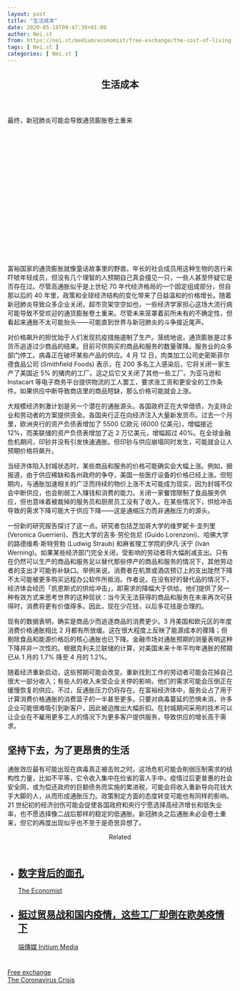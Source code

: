 ```yaml
---
layout: post
title: "生活成本"
date: 2020-05-18T09:47:39+01:00
author: Nei.st
from: https://nei.st/medium/economist/free-exchange/the-cost-of-living
tags: [ Nei.st ]
categories: [ Nei.st ]
---
```


<article class="post-19983 post type-post status-publish format-standard hentry category-free-exchange tag-the-coronavirus-crisis" id="post-19983"> <header class="page-header medium Archives"><div class="page-header__image"></div><div class="page-header__content"><h1 class="page-title text-align-center">生活成本</h1></div> </header><div class="entry-content aesop-entry-content" id="post-19983-content"><link as="font" crossorigin="anonymous" href="//cdn.jsdelivr.net/gh/0nd1jyU39XQ/_/glyph/font-face/0uIzqoZjSuJfvSBnvgXTcApMtcVhMcpr.woff" rel="preload" type="font/woff"/><link as="font" crossorigin="anonymous" href="//cdn.jsdelivr.net/gh/0nd1jyU39XQ/_/glyph/font-face/1sTnSLZWDKucPX6SAk.woff" rel="preload" type="font/woff"/><p class="blog-post__description">最终，新冠肺炎可能会导致通货膨胀卷土重来</p><span id="more-19983"></span><div class="navigation__primary-inner"> <a class="economist__link-logo" href="//nei.st/medium/economist"></a></div><div class="container img component-image"><div class="aspectRatioPlaceholder" style="padding-bottom:56.25%;height: 0;"><div class="progressiveMedia" data-height="720" data-width="1280"> <img alt="" class="progressiveMedia-image" data-src="https://cdn.jsdelivr.net/gh/0nd1jyU39XQ/_/img/1/20200418_FND000_0.jpg" src="https://cdn.jsdelivr.net/gh/0nd1jyU39XQ/_/img/1/20200418_FND000_0.jpg"/></div></div></div><p>富裕国家的通货膨胀就像童话故事里的野兽。年长的社会成员用这种生物的恶行来吓唬年轻成员，但没有几个理智的人预期自己真会撞见一只，一些人甚至怀疑它是否存在过。尽管高通胀似乎是上世纪 70 年代经济格局的一个固定组成部分，但自那以后的 40 年里，政策和全球经济结构的变化带来了日益温和的价格增长。随着新冠肺炎导致众多企业关闭，超市货架空空如也，一些经济学家担心这场大流行病可能导致不受欢迎的通货膨胀卷土重来。尽管未来笼罩着前所未有的不确定性，但看起来通胀不太可能抬头——可能直到世界与新冠肺炎的斗争接近尾声。</p><p>对价格飙升的担忧始于人们发现抗疫措施遏制了生产。笼统地说，通货膨胀是过多货币追逐过少商品的结果。目前可供购买的商品和服务的数量骤降。服务业的众多部门停工。病毒正在破坏某些产品的供应。4 月 12 日，肉类加工公司史密斯菲尔德食品公司 (Smithfield Foods) 表示，在 200 多名工人感染后，它将关闭一家生产了美国近 5% 的猪肉的工厂。这之后它又关闭了其他一些工厂。为亚马逊和 Instacart 等电子商务平台提供物流的工人罢工，要求涨工资和更安全的工作条件。如果供应中断导致商店里的商品短缺，那么价格可能就会上涨。</p><p>大规模经济刺激计划是另一个潜在的通胀源头。各国政府正在大举借债，为支持企业和劳动者的方案提供资金。各国央行正在向经济注入大量新发货币。过去一个月里，欧洲央行的资产负债表增加了 5500 亿欧元 (6000 亿美元)，增幅接近 12%，而美联储的资产负债表增加了近 2 万亿美元，增幅超过 40%。在全球金融危机期间，印钞并没有引发快速通胀。但印钞与供应崩塌同时发生，可能就会让人预期价格将飙升。</p><p>当经济体陷入封城状态时，某些商品和服务的价格可能确实会大幅上涨。例如，据报道，由于供应稀缺和各州政府的争夺，美国一些医疗设备的价格已经上涨。但短期内，与通胀加速相关的广泛而持续的物价上涨不太可能成为现实，因为封城不仅会中断供应，也会削弱工人赚钱和消费的能力。关闭一家餐馆限制了食品服务供应，但也意味着被裁掉的服务员和厨房员工没有了收入。在某些情况下，供给冲击导致的需求下降可能大于供应下降——这是通缩压力而非通胀压力的源头。</p><p>一份新的研究报告探讨了这一点。研究者包括芝加哥大学的维罗妮卡·圭列里 (Veronica Guerrieri)、西北大学的吉多·劳伦佐尼 (Guido Lorenzoni)、哈佛大学的路德维希·斯特劳勃 (Ludwig Straub) 和麻省理工学院的伊凡·沃宁 (Iván Werning)。如果某些经济部门完全关闭，受影响的劳动者将大幅削减支出。只有在仍然可以生产的商品和服务足以替代那些停产的商品和服务的情况下，其他劳动者的支出才可能弥补缺口。举例来说，消费者在机票或酒店预订上的支出陡然下降不太可能被更多购买远程办公软件所抵消。作者说，在没有好的替代品的情况下，经济体会经历「凯恩斯式的供给冲击」，即需求的降幅大于供给。他们提供了另一种有效方式来思考世界的这种现状：当今天无法获得的商品和服务在未来再次可获得时，消费将更有价值得多。因此，现在少花钱，以后多花钱是合理的。</p><div class="code-block code-block-1" style="margin: 8px 0; clear: both;"><div class="container ads_KbHEVhh8Rw"><div class="card card--blog post-sidebar"><div class="card-body"><div class="logo_ngcontent-kty-0"> </div><div class="iframe-blocker U6XAMK63Vh00WqvF2BacIQ"><div class="background-h60B"> </div><div class="WumZiPCS4MeMw4pxQ"> </div></div></div><div class="card-footer"><div class="card-footer-wrapper" layout="row bottom-left"></div></div></div></div></div><p>现有的数据表明，确实是商品少而追逐商品的消费更少。3 月美国和欧元区的年度消费价格通胀相比 2 月都有所放缓。这在很大程度上反映了能源成本的骤降；但剔除食品和能源价格后的核心通胀也已下降。金融市场对通胀预期的测量表明这种下降并非一次性的。根据克利夫兰联储的计算，对美国未来十年平均年通胀的预期已从 1 月的 1.7% 降至 4 月的 1.2%。</p><p>随着经济重新启动，这些预期可能会改变。重新找到工作的劳动者可能会花掉自己很大一部分收入；有些人的收入未受企业关停的影响，他们的需求可能会压倒正在缓慢恢复的供应。不过，反通胀压力仍将存在。在富裕经济体中，服务业占了用于计算消费价格通胀的消费篮子的一半甚至更多。只要对病毒蔓延的恐惧未消，许多企业可能很难吸引到新客户，因此被迫推出大幅折扣。在封城期间采用的技术可以让企业在不雇用更多工人的情况下为更多客户提供服务，导致供应的增长高于需求。</p><h2>坚持下去，为了更昂贵的生活</h2><p>通胀效应最有可能出现在病毒真正被击败之时。这场危机可能会削弱压制需求的结构性力量，比如不平等，它令收入集中在俭省的富人手中。疫情过后更普惠的社会安全网，或为偿还政府的巨额债务而实施的累进税，可能会将收入重新导向花钱大手大脚的人，从而形成通胀压力。政策制定方面的态度转变可能也有同样的影响。21 世纪初的经济创伤可能会促使各国政府和央行宁愿选择高经济增长和低失业率，也不愿选择像二战后那样的稳定的低通胀。新冠肺炎之后通胀未必会卷土重来，但它的再度出现似乎也不至于是奇思异想了。</p><section class="jsx-1092709871 collection"> <header class="jsx-1092709871 container"> <span class="jsx-65431776 text-icon text-right size-md spacing-xxtight weight-medium"> <span class="jsx-65431776 text"><span class="jsx-1092709871">Related</span></span></span> </header><ul class="jsx-1092709871 collection-list"><li class="jsx-1092709871"> <section class="jsx-2013367371 container"><div class="jsx-2013367371 content no-cover type-collection"><div class="jsx-2013367371 left"> <a class="jsx-2013367371" href="https://nei.st/medium/economist/chaguan/putting-faces-to-the-numbers"><h2 class="jsx-2996311878 sidebar">数字背后的面孔</h2></a> <footer class="jsx-2917334530 actions"><div class="jsx-2917334530 left"> <span class="jsx-2917334530 space-right"> <section class="jsx-1911640393"> <a class="jsx-1911640393 container text-normal spacing-xtight text-small" href="https://nei.st/medium/economist"><div aria-hidden="true" class="jsx-2557283682 avatar xxsmall" style="background-color: rgb(227, 18, 11)"></div><span class="jsx-1911640393 name">The Economist</span></a> </section></span></div> </footer></div></div> </section></li><li class="jsx-1092709871"> <section class="jsx-2013367371 container"><div class="jsx-2013367371 content no-cover type-collection"><div class="jsx-2013367371 left"> <a class="jsx-2013367371" href="https://nei.st/medium/initium/coronavirus-chinese-factory"><h2 class="jsx-2996311878 sidebar">挺过贸易战和国内疫情，这些工厂却倒在欧美疫情下</h2></a> <footer class="jsx-2917334530 actions"><div class="jsx-2917334530 left"> <span class="jsx-2917334530 space-right"> <section class="jsx-1911640393"> <a class="jsx-1911640393 container text-normal spacing-xtight text-small" href="https://nei.st/medium/initium"><div aria-hidden="true" class="jsx-2557283682 avatar xxsmall" style="background-color: #2bb6c9"></div><span class="jsx-1911640393 name">端傳媒 Initium Media</span></a> </section></span></div> </footer></div></div> </section></li></ul> </section><div class="container ag ah"><div class="fe n el"><a class="dt du bn bo bp bq br bs bt bu dv dw bx by dx dy" href="https://nei.st/medium/economist?source=https://www.economist.com/finance-and-economics/2020/04/18/covid-19-could-lead-to-the-return-of-inflation-eventually" rel="noopener noreferrer nofollow"><div class="c ff fg ag ah fh el fi fj ce fk fl fm fn fo fp fq fr fs ft fu"><div class="bs em en eo ep eq fv ah fw fg ag bm eu fx q fy fz p ac"></div></div></a></div></div><div class="code-block code-block-2" style="margin: 8px 0; clear: both;"> <br/><div class="container ads_KbHEVhh8Rw"><div class="card card--blog post-sidebar"><div class="card-body"><div class="logo_ngcontent-kty-0"> </div><div class="iframe-blocker U6XAMK63Vh00WqvF2BacIQ"><div class="background-h60B"> </div><div class="WumZiPCS4MeMw4pxQ"> </div></div></div><div class="card-footer"><div class="card-footer-wrapper" layout="row bottom-left"></div></div></div></div></div></div> <footer class="entry-footer"><div class="categories icon-link"><a href="https://nei.st/category/medium/economist/free-exchange" rel="category tag">Free exchange</a></div><div class="tags icon-link"><a href="https://nei.st/tag/the-coronavirus-crisis" rel="tag">The Coronavirus Crisis</a></div> </footer> </article>
